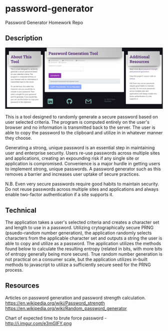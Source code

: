 # password-generator
Password Generator Homework Repo

## Description

![Application Screenshot](https://github.com/magiama9/password-generator/blob/master/assets/images/screenshot.png)

This is a tool designed to randomly generate a secure password based on user selected criteria. The program is computed entirely on the user's browser and no information is transmitted back to the server. The user is able to copy the password to the clipboard and utilize in in whatever manner they choose.

Generating a strong, unique password is an essential step in maintaining user and enterprise security. Users re-use passwords across multiple sites and applications, creating an expounding risk if any single site or application is compromised. Convenience is a major hurdle in getting users to implement strong, unique passwords. A password generator such as this removes a barrier and increases user uptake of secure practices.

N.B. Even very secure passwords require good habits to maintain security. Do not reuse passwords across multiple sites and applications and always enable two-factor authentication if a site supports it.

## Technical
The application takes a user's selected criteria and creates a character set and length to use in a password. Utilizing crytographically secure PRNG (psuedo-random number generation), the application randomly selects characters from the applicable character set and outputs a string the user is able to copy and utilize as a password. The application utilizes the methods found below to calculate the resulting entropy (related in bits, with more bits of entropy generally being more secure). True random number generation is not practical on a consumer scale, but the application utilizes in-built methods to javascript to utilize a sufficiently secure seed for the PRNG process.

## Resources
Articles on password generation and password strength calculation.
https://en.wikipedia.org/wiki/Password_strength
https://en.wikipedia.org/wiki/Random_password_generator

Chart of expected time to brute force password - http://i.imgur.com/e3mGIFY.png
